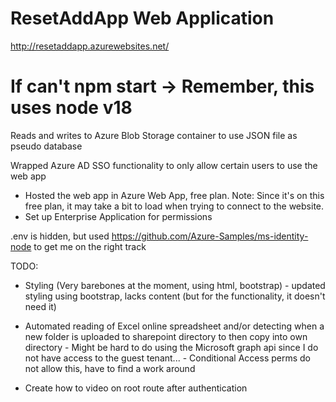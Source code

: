 # ResetAddApp Web Application
http://resetaddapp.azurewebsites.net/

# If can't npm start -> Remember, this uses node v18

Reads and writes to Azure Blob Storage container to use JSON file as pseudo database

Wrapped Azure AD SSO functionality to only allow certain users to use the web app
- Hosted the web app in Azure Web App, free plan. Note: Since it's on this free plan, it may take a bit to load when trying to connect to the website.
- Set up Enterprise Application for permissions

.env is hidden, but used https://github.com/Azure-Samples/ms-identity-node to get me on the right track

TODO:
- Styling (Very barebones at the moment, using html, bootstrap)
      - updated styling using bootstrap, lacks content (but for the functionality, it doesn't need it)
- Automated reading of Excel online spreadsheet and/or detecting when a new folder is uploaded to sharepoint directory to then copy into own directory
      - Might be hard to do using the Microsoft graph api since I do not have access to the guest tenant...
      - Conditional Access perms do not allow this, have to find a work around

- Create how to video on root route after authentication
